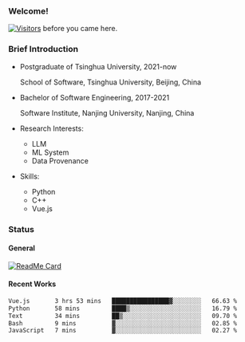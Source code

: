 ### Welcome!

[![Visitors](https://visitor-badge.laobi.icu/badge?page_id=HermitSun.HermitSun)]() before you came here.

### Brief Introduction

- Postgraduate of Tsinghua University, 2021-now
  
  School of Software, Tsinghua University, Beijing, China

- Bachelor of Software Engineering, 2017-2021
  
  Software Institute, Nanjing University, Nanjing, China

- Research Interests:
  - LLM
  - ML System
  - Data Provenance

- Skills:
  - Python
  - C++
  - Vue.js

### Status

#### General

[![ReadMe Card](https://github-readme-stats.hermitsun.vercel.app/api?username=HermitSun&count_private=true&show_icons=true)]()

#### Recent Works

<!--START_SECTION:waka-->

```txt
Vue.js       3 hrs 53 mins   ████████████████▓░░░░░░░░   66.63 %
Python       58 mins         ████▒░░░░░░░░░░░░░░░░░░░░   16.79 %
Text         34 mins         ██▒░░░░░░░░░░░░░░░░░░░░░░   09.70 %
Bash         9 mins          ▓░░░░░░░░░░░░░░░░░░░░░░░░   02.85 %
JavaScript   7 mins          ▓░░░░░░░░░░░░░░░░░░░░░░░░   02.27 %
```

<!--END_SECTION:waka-->
